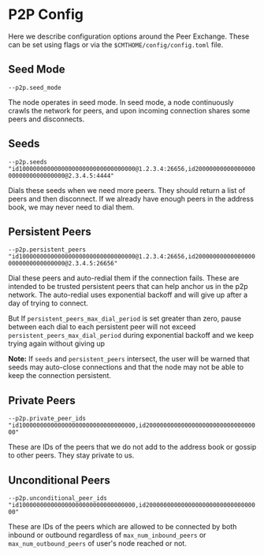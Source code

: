 # P2P Config

Here we describe configuration options around the Peer Exchange.
These can be set using flags or via the `$CMTHOME/config/config.toml` file.

## Seed Mode

`--p2p.seed_mode`

The node operates in seed mode. In seed mode, a node continuously crawls the network for peers,
and upon incoming connection shares some peers and disconnects.

## Seeds

`--p2p.seeds "id100000000000000000000000000000000@1.2.3.4:26656,id200000000000000000000000000000000@2.3.4.5:4444"`

Dials these seeds when we need more peers. They should return a list of peers and then disconnect.
If we already have enough peers in the address book, we may never need to dial them.

## Persistent Peers

`--p2p.persistent_peers "id100000000000000000000000000000000@1.2.3.4:26656,id200000000000000000000000000000000@2.3.4.5:26656"`

Dial these peers and auto-redial them if the connection fails.
These are intended to be trusted persistent peers that can help
anchor us in the p2p network. The auto-redial uses exponential
backoff and will give up after a day of trying to connect.

But If `persistent_peers_max_dial_period` is set greater than zero,
pause between each dial to each persistent peer will not exceed `persistent_peers_max_dial_period`
during exponential backoff and we keep trying again without giving up

**Note:** If `seeds` and `persistent_peers` intersect,
the user will be warned that seeds may auto-close connections
and that the node may not be able to keep the connection persistent.

## Private Peers

`--p2p.private_peer_ids "id100000000000000000000000000000000,id200000000000000000000000000000000"`

These are IDs of the peers that we do not add to the address book or gossip to
other peers. They stay private to us.

## Unconditional Peers

`--p2p.unconditional_peer_ids "id100000000000000000000000000000000,id200000000000000000000000000000000"`

These are IDs of the peers which are allowed to be connected by both inbound or outbound regardless of
`max_num_inbound_peers` or `max_num_outbound_peers` of user's node reached or not.
